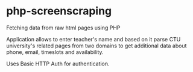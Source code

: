 # php-screenscraping
Fetching data from raw html pages using PHP 

Application allows to enter teacher's name and based on it parse CTU university's related pages from two domains to get additional data about phone, email, timeslots and availability.

Uses Basic HTTP Auth for authentication.
